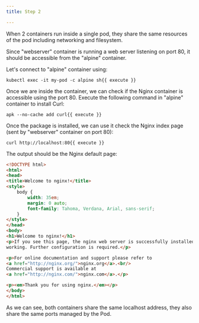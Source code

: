 ```yaml
---
title: Step 2

---
```

<!--Networking: How containers refer to each others-->

When 2 containers run inside a single pod, they share the same resources of the pod including networking and filesystem.

Since "webserver" container is running a web server listening on port 80, it should be accessible from the "alpine" container.

Let's connect to "alpine" container using:

```
kubectl exec -it my-pod -c alpine sh{{ execute }}
```

Once we are inside the container, we can check if the Nginx container is accessible using the port 80. 
Execute the following command in "alpine" container to install Curl:

```
apk --no-cache add curl{{ execute }}
```

Once the package is installed, we can use it check the Nginx index page (sent by "webserver" container on port 80):

```
curl http://localhost:80{{ execute }}
```

The output should be the Nginx default page:

```html
<!DOCTYPE html>
<html>
<head>
<title>Welcome to nginx!</title>
<style>
    body {
        width: 35em;
        margin: 0 auto;
        font-family: Tahoma, Verdana, Arial, sans-serif;
    }
</style>
</head>
<body>
<h1>Welcome to nginx!</h1>
<p>If you see this page, the nginx web server is successfully installed and
working. Further configuration is required.</p>

<p>For online documentation and support please refer to
<a href="http://nginx.org/">nginx.org</a>.<br/>
Commercial support is available at
<a href="http://nginx.com/">nginx.com</a>.</p>

<p><em>Thank you for using nginx.</em></p>
</body>
</html>
```

As we can see, both containers share the same localhost address, they also share the same ports managed by the Pod.